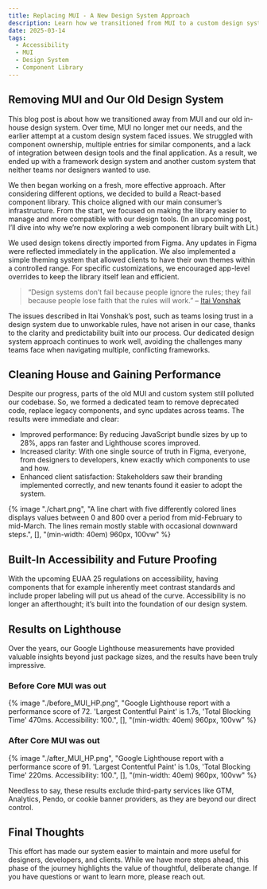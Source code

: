 ```yaml
---
title: Replacing MUI - A New Design System Approach
description: Learn how we transitioned from MUI to a custom design system, achieving better performance, streamlined processes, and built-in accessibility compliance.
date: 2025-03-14
tags:
  - Accessibility
  - MUI
  - Design System
  - Component Library
---
```


## Removing MUI and Our Old Design System

This blog post is about how we transitioned away from MUI and our old in-house design system. Over time, MUI no longer met our needs, and the earlier attempt at a custom design system faced issues. We struggled with component ownership, multiple entries for similar components, and a lack of integration between design tools and the final application. As a result, we ended up with a framework design system and another custom system that neither teams nor designers wanted to use.

We then began working on a fresh, more effective approach. After considering different options, we decided to build a React-based component library. This choice aligned with our main consumer’s infrastructure. From the start, we focused on making the library easier to manage and more compatible with our design tools. (In an upcoming post, I’ll dive into why we’re now exploring a web component library built with Lit.)

We used design tokens directly imported from Figma. Any updates in Figma were reflected immediately in the application. We also implemented a simple theming system that allowed clients to have their own themes within a controlled range. For specific customizations, we encouraged app-level overrides to keep the library itself lean and efficient. 

> “Design systems don’t fail because people ignore the rules; they fail because people lose faith that the rules will work.” – [Itai Vonshak](https://www.linkedin.com/pulse/broken-promises-design-systems-why-following-rules-wont-itai-vonshak-g2huf/)

The issues described in Itai Vonshak’s post, such as teams losing trust in a design system due to unworkable rules, have not arisen in our case, thanks to the clarity and predictability built into our process. Our dedicated design system approach continues to work well, avoiding the challenges many teams face when navigating multiple, conflicting frameworks.

## Cleaning House and Gaining Performance

Despite our progress, parts of the old MUI and custom system still polluted our codebase. So, we formed a dedicated team to remove deprecated code, replace legacy components, and sync updates across teams. The results were immediate and clear:

- Improved performance: By reducing JavaScript bundle sizes by up to 28%, apps ran faster and Lighthouse scores improved.
- Increased clarity: With one single source of truth in Figma, everyone, from designers to developers, knew exactly which components to use and how.
- Enhanced client satisfaction: Stakeholders saw their branding implemented correctly, and new tenants found it easier to adopt the system.

{% image "./chart.png", "A line chart with five differently colored lines displays values between 0 and 800 over a period from mid-February to mid-March. The lines remain mostly stable with occasional downward steps.", [], "(min-width: 40em) 960px, 100vw" %}

## Built-In Accessibility and Future Proofing

With the upcoming EUAA 25 regulations on accessibility, having components that for example inherently meet contrast standards and include proper labeling will put us ahead of the curve. Accessibility is no longer an afterthought; it’s built into the foundation of our design system.

## Results on Lighthouse

Over the years, our Google Lighthouse measurements have provided valuable insights beyond just package sizes, and the results have been truly impressive.

### Before Core MUI was out

{% image "./before_MUI_HP.png", "Google Lighthouse report with a performance score of 72. 'Largest Contentful Paint' is 1.7s, 'Total Blocking Time' 470ms. Accessibility: 100.", [], "(min-width: 40em) 960px, 100vw" %}

### After Core MUI was out

{% image "./after_MUI_HP.png", "Google Lighthouse report with a performance score of 91. 'Largest Contentful Paint' is 1.0s, 'Total Blocking Time' 220ms. Accessibility: 100.", [], "(min-width: 40em) 960px, 100vw" %}

Needless to say, these results exclude third-party services like GTM, Analytics, Pendo, or cookie banner providers, as they are beyond our direct control.

## Final Thoughts

This effort has made our system easier to maintain and more useful for designers, developers, and clients. While we have more steps ahead, this phase of the journey highlights the value of thoughtful, deliberate change. If you have questions or want to learn more, please reach out.
